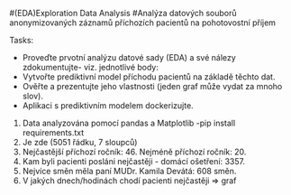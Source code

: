 #(EDA)Exploration Data Analysis
#Analýza datových souborů anonymizovaných záznamů příchozích pacientů na pohotovostní příjem

Tasks:
- Proveďte prvotní analýzu datové sady (EDA) a své nálezy zdokumentujte- viz. jednotlivé body:
- Vytvořte prediktivní model příchodu pacientů na základě těchto dat.
- Ověřte a prezentujte jeho vlastnosti (jeden graf může vydat za mnoho slov).
- Aplikaci s prediktivním modelem dockerizujte.

1) Data analyzována pomocí pandas a Matplotlib -pip install requirements.txt
2) Je zde (5051 řádku, 7 sloupců)
3) Nejčastější příchozí ročník: 46. Nejméně příchozí ročník: 20.
4) Kam byli pacienti posláni nejčastěji - domácí ošetření: 3357.
5) Nejvíce směn měla paní MUDr. Kamila Devátá: 608 směn.
6) V jakých dnech/hodinách chodí pacienti nejčastěji => graf

